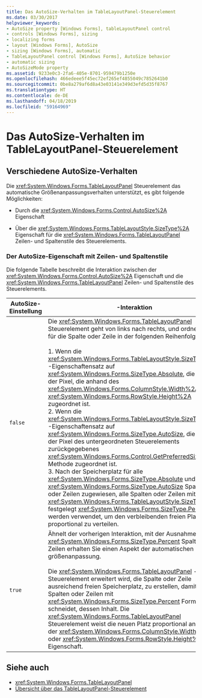 ```yaml
---
title: Das AutoSize-Verhalten im TableLayoutPanel-Steuerelement
ms.date: 03/30/2017
helpviewer_keywords:
- AutoSize property [Windows Forms], tableLayoutPanel control
- controls [Windows Forms], sizing
- localizing forms
- layout [Windows Forms], AutoSize
- sizing [Windows Forms], automatic
- TableLayoutPanel control [Windows Forms], AutoSize behavior
- automatic sizing
- AutoSizeMode property
ms.assetid: 9233e0c3-2fa6-405e-8701-959479b1250e
ms.openlocfilehash: 466edeee5f45ec72ef265ef4855049c7852641b0
ms.sourcegitcommit: 0be8a279af6d8a43e03141e349d3efd5d35f8767
ms.translationtype: HT
ms.contentlocale: de-DE
ms.lasthandoff: 04/18/2019
ms.locfileid: "59164969"
---
```

# <a name="autosize-behavior-in-the-tablelayoutpanel-control"></a>Das AutoSize-Verhalten im TableLayoutPanel-Steuerelement
## <a name="distinct-autosize-behaviors"></a>Verschiedene AutoSize-Verhalten  
 Die <xref:System.Windows.Forms.TableLayoutPanel> Steuerelement das automatische Größenanpassungsverhalten unterstützt, es gibt folgende Möglichkeiten:  
  
-   Durch die <xref:System.Windows.Forms.Control.AutoSize%2A> Eigenschaft  
  
-   Über die <xref:System.Windows.Forms.TableLayoutStyle.SizeType%2A> Eigenschaft für die <xref:System.Windows.Forms.TableLayoutPanel> Zeilen- und Spaltenstile des Steuerelements.  
  
### <a name="the-autosize-property-with-row-and-column-styles"></a>Der AutoSize-Eigenschaft mit Zeilen- und Spaltenstile  
 Die folgende Tabelle beschreibt die Interaktion zwischen der <xref:System.Windows.Forms.Control.AutoSize%2A> Eigenschaft und die <xref:System.Windows.Forms.TableLayoutPanel> Zeilen- und Spaltenstile des Steuerelements.  
  
|AutoSize-Einstellung|-Interaktion|  
|----------------------|-----------------------|  
|`false`|Die <xref:System.Windows.Forms.TableLayoutPanel> Steuerelement geht von links nach rechts, und ordnet Platz für die Spalte oder Zeile in der folgenden Reihenfolge.<br /><br /> 1.  Wenn die <xref:System.Windows.Forms.TableLayoutStyle.SizeType%2A> -Eigenschaftensatz auf <xref:System.Windows.Forms.SizeType.Absolute>, die Anzahl der Pixel, die anhand des <xref:System.Windows.Forms.ColumnStyle.Width%2A> oder <xref:System.Windows.Forms.RowStyle.Height%2A> zugeordnet ist.<br />2.  Wenn die <xref:System.Windows.Forms.TableLayoutStyle.SizeType%2A> -Eigenschaftensatz auf <xref:System.Windows.Forms.SizeType.AutoSize>, die Anzahl der Pixel des untergeordneten Steuerelements zurückgegebenes <xref:System.Windows.Forms.Control.GetPreferredSize%2A> Methode zugeordnet ist.<br />3.  Nach der Speicherplatz für alle <xref:System.Windows.Forms.SizeType.Absolute> und <xref:System.Windows.Forms.SizeType.AutoSize> Spalten oder Zeilen zugewiesen, alle Spalten oder Zeilen mit <xref:System.Windows.Forms.TableLayoutStyle.SizeType%2A> festgelegt <xref:System.Windows.Forms.SizeType.Percent> werden verwendet, um den verbleibenden freien Platz proportional zu verteilen.|  
|`true`|Ähnelt der vorherigen Interaktion, mit der Ausnahme, die <xref:System.Windows.Forms.SizeType.Percent> Spalten oder Zeilen erhalten Sie einen Aspekt der automatischen größenanpassung.<br /><br /> Die <xref:System.Windows.Forms.TableLayoutPanel> -Steuerelement erweitert wird, die Spalte oder Zeile ausreichend freien Speicherplatz, zu erstellen, damit keine Spalten oder Zeilen mit <xref:System.Windows.Forms.SizeType.Percent> Formatierung schneidet, dessen Inhalt. Die <xref:System.Windows.Forms.TableLayoutPanel> Steuerelement weist die neuen Platz proportional anhand der <xref:System.Windows.Forms.ColumnStyle.Width%2A> oder <xref:System.Windows.Forms.RowStyle.Height%2A> Eigenschaft.|  
  
## <a name="see-also"></a>Siehe auch

- <xref:System.Windows.Forms.TableLayoutPanel>
- [Übersicht über das TableLayoutPanel-Steuerelement](tablelayoutpanel-control-overview.md)
